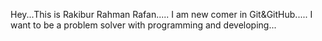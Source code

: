 Hey...This is Rakibur Rahman Rafan.....
I am new comer in Git&GitHub.....
I want to be a problem solver with programming and developing...
